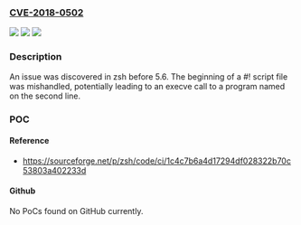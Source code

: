 ### [CVE-2018-0502](https://cve.mitre.org/cgi-bin/cvename.cgi?name=CVE-2018-0502)
![](https://img.shields.io/static/v1?label=Product&message=zsh%20before%205.6&color=blue)
![](https://img.shields.io/static/v1?label=Version&message=zsh%20before%205.6%20&color=brightgreen)
![](https://img.shields.io/static/v1?label=Vulnerability&message=improper%20parsing&color=brightgreen)

### Description

An issue was discovered in zsh before 5.6. The beginning of a #! script file was mishandled, potentially leading to an execve call to a program named on the second line.

### POC

#### Reference
- https://sourceforge.net/p/zsh/code/ci/1c4c7b6a4d17294df028322b70c53803a402233d

#### Github
No PoCs found on GitHub currently.

